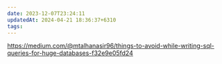 ```yaml
---
date: 2023-12-07T23:24:11
updatedAt: 2024-04-21 18:36:37+6310
tags: 
---
```

https://medium.com/@mtalhanasir96/things-to-avoid-while-writing-sql-queries-for-huge-databases-f32e9e05fd24
